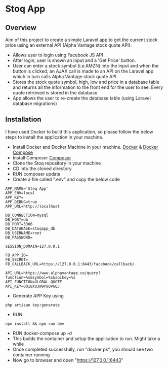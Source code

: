 # Stoq App

## Overview

Aim of this project to create a simple Laravel app to get the current stock price using an external API (Alpha Vantage stock quote API).

- Allows user to login using Facebook JS API
- After login, user is shown an input and a 'Get Price' button.
- User can enter a stock symbol (i.e.AMZN) into the input and when the button is clicked, an AJAX call is made to an API on the Laravel app which in turn calls Alpha Vantage stock quote API
- Stores the stock quote symbol, high, low and price in a database table and returns all the information to the front end for the user to see. Every quote retrieved is stored in the database.
- App allows the user to re-create the database table (using Laravel database migrations)

## Installation

I have used Docker to build this application, so please follow the below steps to install the application in your machine.

- Install Docker and Docker Machine in your machine. [Docker](https://docs.docker.com/engine/install/) & [Docker Compose](https://docs.docker.com/compose/install/)
- Install Composer [Composer](https://getcomposer.org/download/)
- Clone the Stoq repository in your machine
- CD into the cloned directory
- RUN composer update
- Create a file called ".env" and copy the below code
```
APP_NAME='Stoq App'
APP_ENV=local
APP_KEY=
APP_DEBUG=true
APP_URL=http://localhost

DB_CONNECTION=mysql
DB_HOST=db
DB_PORT=3306
DB_DATABASE=stoqapp_db
DB_USERNAME=root
DB_PASSWORD=

SESSION_DOMAIN=127.0.0.1

FB_APP_ID=
FB_SECRET=
FB_CALLBACK_URL=https://127.0.0.1:8443/facebook/callback/

API_URL=https://www.alphavantage.co/query?function=%s&symbol=%s&apikey=%s
API_FUNCTION=GLOBAL_QUOTE
API_KEY=0O18XUJW9P8QVGQJ
```

- Generate APP Key using 
```
php artisan key:generate
```
- RUN 
```
npm install && npm run dev
```
- RUN docker-compose up -d
- This builds the container and setup the application to run. Might take a while
- Once completed successfully, run "docker ps", you should see two container running
- Now go to browser and open "https://127.0.0.1:8443"
